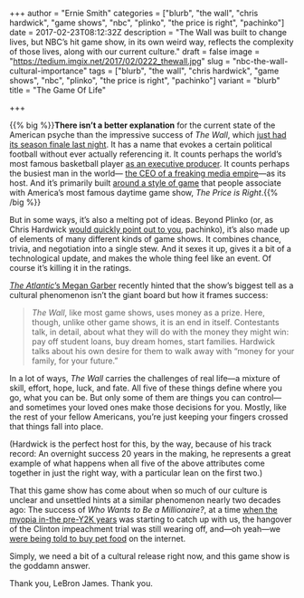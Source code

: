 +++
author = "Ernie Smith"
categories = ["blurb", "the wall", "chris hardwick", "game shows", "nbc", "plinko", "the price is right", "pachinko"]
date = 2017-02-23T08:12:32Z
description = "The Wall was built to change lives, but NBC’s hit game show, in its own weird way, reflects the complexity of those lives, along with our current culture."
draft = false
image = "https://tedium.imgix.net/2017/02/0222_thewall.jpg"
slug = "nbc-the-wall-cultural-importance"
tags = ["blurb", "the wall", "chris hardwick", "game shows", "nbc", "plinko", "the price is right", "pachinko"]
variant = "blurb"
title = "The Game Of Life"

+++

{{% big %}}**There isn’t a better explanation** for the current state of the American psyche than the impressive success of *The Wall*, which [just had its season finale last night](https://www.bustle.com/p/will-the-wall-return-for-season-2-were-still-waiting-for-the-ball-to-drop-39599). It has a name that evokes a certain political football without ever actually referencing it. It counts perhaps the world’s most famous basketball player [as an executive producer](http://www.businessinsider.com/the-wall-game-show-from-lebron-james-preview-2016-12). It counts perhaps the busiest man in the world— [the CEO of a freaking media empire](http://nerdist.com/chris-hardwick/)—as its host. And it’s primarily built [around a style of game](http://priceisright.wikia.com/wiki/Plinko) that people associate with America’s most famous daytime game show, *The Price is Right*.{{% /big %}}

But in some ways, it’s also a melting pot of ideas. Beyond Plinko (or, as Chris Hardwick [would quickly point out to you](https://twitter.com/hardwick/status/800111400391577601), pachinko), it’s also made up of elements of many different kinds of game shows. It combines chance, trivia, and negotiation into a single stew. And it sexes it up, gives it a bit of a technological update, and makes the whole thing feel like an event. Of course it’s killing it in the ratings.

[*The Atlantic*’s Megan Garber](https://www.theatlantic.com/entertainment/archive/2017/02/the-wall-and-the-rise-of-the-moral-game-show/516534/) recently hinted that the show’s biggest tell as a cultural phenomenon isn’t the giant board but how it frames success:

> *The Wall*, like most game shows, uses money as a prize. Here, though, unlike other game shows, it is an end in itself. Contestants talk, in detail, about what they will do with the money they might win: pay off student loans, buy dream homes, start families. Hardwick talks about his own desire for them to walk away with “money for your family, for your future.”

In a lot of ways, *The Wall* carries the challenges of real life—a mixture of skill, effort, hope, luck, and fate. All five of these things define where you go, what you can be. But only some of them are things you can control—and sometimes your loved ones make those decisions for you. Mostly, like the rest of your fellow Americans, you’re just keeping your fingers crossed that things fall into place.

(Hardwick is the perfect host for this, by the way, because of his track record: An overnight success 20 years in the making, he represents a great example of what happens when all five of the above attributes come together in just the right way, with a particular lean on the first two.)

That this game show has come about when so much of our culture is unclear and unsettled hints at a similar phenomenon nearly two decades ago: The success of *Who Wants to Be a Millionaire?*, at a time [when the myopia in-the pre-Y2K years](https://www.washingtonpost.com/archive/opinions/2000/01/04/costly-cure-for-y2k-myopia/d8ada382-7f28-412e-8a8b-b9a1c9cb0032/?utm_term=.df249e7cb461) was starting to catch up with us, the hangover of the Clinton impeachment trial was still wearing off, and—oh yeah—we [were being told to buy pet food](tedium.co/2017/01/12/pets-dot-com-failure-history/) on the internet.

Simply, we need a bit of a cultural release right now, and this game show is the goddamn answer. 

Thank you, LeBron James. Thank you.